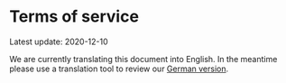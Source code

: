 

# Terms of service

Latest update: 2020-12-10

We are currently translating this document into English. In the meantime please use a translation tool to review our [German version](https://www.openproject.org/de/rechtliches/nutzungsbedingungen).

